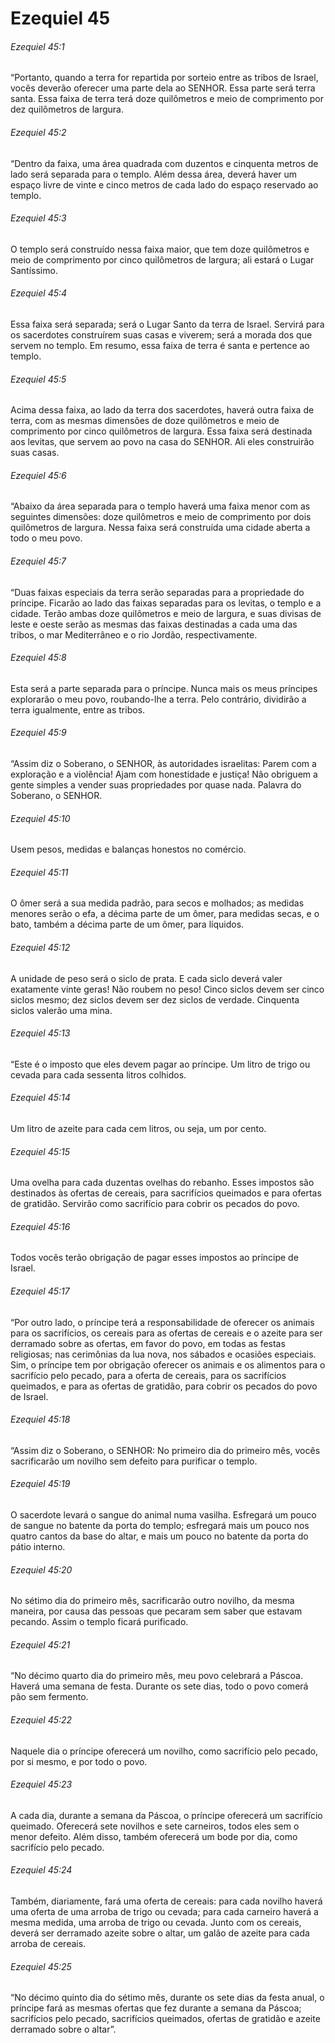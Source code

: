 # Ezequiel 45

###### Ezequiel 45:1

“Portanto, quando a terra for repartida por sorteio entre as tribos de Israel, vocês deverão oferecer uma parte dela ao SENHOR. Essa parte será terra santa. Essa faixa de terra terá doze quilômetros e meio de comprimento por dez quilômetros de largura.

###### Ezequiel 45:2

“Dentro da faixa, uma área quadrada com duzentos e cinquenta metros de lado será separada para o templo. Além dessa área, deverá haver um espaço livre de vinte e cinco metros de cada lado do espaço reservado ao templo.

###### Ezequiel 45:3

O templo será construído nessa faixa maior, que tem doze quilômetros e meio de comprimento por cinco quilômetros de largura; ali estará o Lugar Santíssimo.

###### Ezequiel 45:4

Essa faixa será separada; será o Lugar Santo da terra de Israel. Servirá para os sacerdotes construírem suas casas e viverem; será a morada dos que servem no templo. Em resumo, essa faixa de terra é santa e pertence ao templo.

###### Ezequiel 45:5

Acima dessa faixa, ao lado da terra dos sacerdotes, haverá outra faixa de terra, com as mesmas dimensões de doze quilômetros e meio de comprimento por cinco quilômetros de largura. Essa faixa será destinada aos levitas, que servem ao povo na casa do SENHOR. Ali eles construirão suas casas.

###### Ezequiel 45:6

“Abaixo da área separada para o templo haverá uma faixa menor com as seguintes dimensões: doze quilômetros e meio de comprimento por dois quilômetros de largura. Nessa faixa será construída uma cidade aberta a todo o meu povo.

###### Ezequiel 45:7

“Duas faixas especiais da terra serão separadas para a propriedade do príncipe. Ficarão ao lado das faixas separadas para os levitas, o templo e a cidade. Terão ambas doze quilômetros e meio de largura, e suas divisas de leste e oeste serão as mesmas das faixas destinadas a cada uma das tribos, o mar Mediterrâneo e o rio Jordão, respectivamente.

###### Ezequiel 45:8

Esta será a parte separada para o príncipe. Nunca mais os meus príncipes explorarão o meu povo, roubando-lhe a terra. Pelo contrário, dividirão a terra igualmente, entre as tribos.

###### Ezequiel 45:9

“Assim diz o Soberano, o SENHOR, às autoridades israelitas: Parem com a exploração e a violência! Ajam com honestidade e justiça! Não obriguem a gente simples a vender suas propriedades por quase nada. Palavra do Soberano, o SENHOR.

###### Ezequiel 45:10

Usem pesos, medidas e balanças honestos no comércio.

###### Ezequiel 45:11

O ômer será a sua medida padrão, para secos e molhados; as medidas menores serão o efa, a décima parte de um ômer, para medidas secas, e o bato, também a décima parte de um ômer, para líquidos.

###### Ezequiel 45:12

A unidade de peso será o siclo de prata. E cada siclo deverá valer exatamente vinte geras! Não roubem no peso! Cinco siclos devem ser cinco siclos mesmo; dez siclos devem ser dez siclos de verdade. Cinquenta siclos valerão uma mina.

###### Ezequiel 45:13

“Este é o imposto que eles devem pagar ao príncipe. Um litro de trigo ou cevada para cada sessenta litros colhidos.

###### Ezequiel 45:14

Um litro de azeite para cada cem litros, ou seja, um por cento.

###### Ezequiel 45:15

Uma ovelha para cada duzentas ovelhas do rebanho. Esses impostos são destinados às ofertas de cereais, para sacrifícios queimados e para ofertas de gratidão. Servirão como sacrifício para cobrir os pecados do povo.

###### Ezequiel 45:16

Todos vocês terão obrigação de pagar esses impostos ao príncipe de Israel.

###### Ezequiel 45:17

“Por outro lado, o príncipe terá a responsabilidade de oferecer os animais para os sacrifícios, os cereais para as ofertas de cereais e o azeite para ser derramado sobre as ofertas, em favor do povo, em todas as festas religiosas; nas cerimônias da lua nova, nos sábados e ocasiões especiais. Sim, o príncipe tem por obrigação oferecer os animais e os alimentos para o sacrifício pelo pecado, para a oferta de cereais, para os sacrifícios queimados, e para as ofertas de gratidão, para cobrir os pecados do povo de Israel.

###### Ezequiel 45:18

“Assim diz o Soberano, o SENHOR: No primeiro dia do primeiro mês, vocês sacrificarão um novilho sem defeito para purificar o templo.

###### Ezequiel 45:19

O sacerdote levará o sangue do animal numa vasilha. Esfregará um pouco de sangue no batente da porta do templo; esfregará mais um pouco nos quatro cantos da base do altar, e mais um pouco no batente da porta do pátio interno.

###### Ezequiel 45:20

No sétimo dia do primeiro mês, sacrificarão outro novilho, da mesma maneira, por causa das pessoas que pecaram sem saber que estavam pecando. Assim o templo ficará purificado.

###### Ezequiel 45:21

“No décimo quarto dia do primeiro mês, meu povo celebrará a Páscoa. Haverá uma semana de festa. Durante os sete dias, todo o povo comerá pão sem fermento.

###### Ezequiel 45:22

Naquele dia o príncipe oferecerá um novilho, como sacrifício pelo pecado, por si mesmo, e por todo o povo.

###### Ezequiel 45:23

A cada dia, durante a semana da Páscoa, o príncipe oferecerá um sacrifício queimado. Oferecerá sete novilhos e sete carneiros, todos eles sem o menor defeito. Além disso, também oferecerá um bode por dia, como sacrifício pelo pecado.

###### Ezequiel 45:24

Também, diariamente, fará uma oferta de cereais: para cada novilho haverá uma oferta de uma arroba de trigo ou cevada; para cada carneiro haverá a mesma medida, uma arroba de trigo ou cevada. Junto com os cereais, deverá ser derramado azeite sobre o altar, um galão de azeite para cada arroba de cereais.

###### Ezequiel 45:25

“No décimo quinto dia do sétimo mês, durante os sete dias da festa anual, o príncipe fará as mesmas ofertas que fez durante a semana da Páscoa; sacrifícios pelo pecado, sacrifícios queimados, ofertas de gratidão e azeite derramado sobre o altar”.

